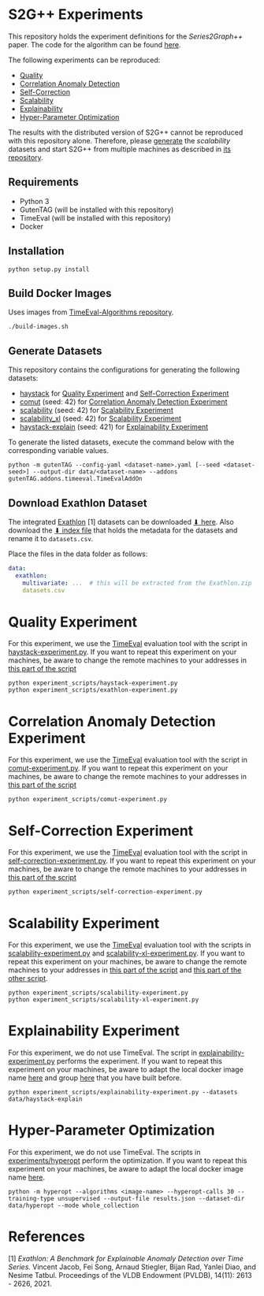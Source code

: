 # S2G++ Experiments

This repository holds the experiment definitions for the _Series2Graph++_ paper. 
The code for the algorithm can be found [here](https://github.com/HPI-Information-Systems/S2Gpp).

The following experiments can be reproduced:

- [Quality](#quality-experiment)
- [Correlation Anomaly Detection](#correlation-anomaly-detection-experiment)
- [Self-Correction](#self-correction-experiment)
- [Scalability](#scalability-experiment)
- [Explainability](#explainability-experiment)
- [Hyper-Parameter Optimization](#hyper-parameter-optimization)

The results with the distributed version of S2G++ cannot be reproduced with this repository alone. 
Therefore, please [generate](#generate-datasets) the _scalability_ datasets and start S2G++ from multiple machines 
as described in [its repository](https://github.com/HPI-Information-Systems/S2Gpp).

## Requirements

- Python 3
- GutenTAG (will be installed with this repository)
- TimeEval (will be installed with this repository)
- Docker

## Installation

```shell
python setup.py install
```


## Build Docker Images

Uses images from [TimeEval-Algorithms repository](https://github.com/HPI-Information-Systems/TimeEval-algorithms).

```shell
./build-images.sh
```


## Generate Datasets

This repository contains the configurations for generating the following datasets:

- [haystack](dataset_configs/haystack.yaml) for [Quality Experiment](#quality-experiment) and [Self-Correction Experiment](#self-correction-experiment)
- [comut](dataset_configs/comut.yaml) (seed: 42) for [Correlation Anomaly Detection Experiment](#correlation-anomaly-detection-experiment)
- [scalability](dataset_configs/scalability.yaml) (seed: 42) for [Scalability Experiment](#scalability-experiment)
- [scalability_xl](dataset_configs/scalability_xl.yaml) (seed: 42) for [Scalability Experiment](#scalability-experiment)
- [haystack-explain](dataset_configs/haystack-explain.yaml) (seed: 421) for [Explainability Experiment](#explainability-experiment)

To generate the listed datasets, execute the command below with the corresponding variable values.

```shell
python -m gutenTAG --config-yaml <dataset-name>.yaml [--seed <dataset-seed>] --output-dir data/<dataset-name> --addons gutenTAG.addons.timeeval.TimeEvalAddOn
```

## Download Exathlon Dataset

The integrated [Exathlon](https://github.com/exathlonbenchmark/exathlon) [1] datasets can be downloaded [⬇ here](https://owncloud.hpi.de/s/o3U8VrNmC5EV2Sp/download).
Also download the [⬇ index file](https://owncloud.hpi.de/s/3Cp8Q5H9gn7EVK0/download) that holds the metadata for the datasets and rename it to `datasets.csv`.

Place the files in the data folder as follows:

```yaml
data:
  exathlon:
    multivariate: ...  # this will be extracted from the Exathlon.zip
    datasets.csv
```

# Quality Experiment

For this experiment, we use the [TimeEval](https://github.com/HPI-Information-Systems/TimeEval) evaluation 
tool with the script in [haystack-experiment.py](experiment_scripts/haystack-experiment.py). 
If you want to repeat this experiment on your machines, be aware to change the remote machines to your addresses in [this part of the script](experiment_scripts/haystack-experiment.py#L238) 

```shell
python experiment_scripts/haystack-experiment.py
python experiment_scripts/exathlon-experiment.py
```

# Correlation Anomaly Detection Experiment

For this experiment, we use the [TimeEval](https://github.com/HPI-Information-Systems/TimeEval) evaluation 
tool with the script in [comut-experiment.py](experiment_scripts/comut-experiment.py). 
If you want to repeat this experiment on your machines, be aware to change the remote machines to your addresses in [this part of the script](experiment_scripts/comut-experiment.py#L237) 

```shell
python experiment_scripts/comut-experiment.py
```

# Self-Correction Experiment

For this experiment, we use the [TimeEval](https://github.com/HPI-Information-Systems/TimeEval) evaluation 
tool with the script in [self-correction-experiment.py](experiment_scripts/self-correction-experiment.py). 
If you want to repeat this experiment on your machines, be aware to change the remote machines to your addresses in [this part of the script](experiment_scripts/self-correction-experiment.py#L241) 

```shell
python experiment_scripts/self-correction-experiment.py
```

# Scalability Experiment

For this experiment, we use the [TimeEval](https://github.com/HPI-Information-Systems/TimeEval) evaluation 
tool with the scripts in [scalability-experiment.py](experiment_scripts/scalability-experiment.py) and [scalability-xl-experiment.py](experiment_scripts/scalability-xl-experiment.py). 
If you want to repeat this experiment on your machines, be aware to change the remote machines to your addresses in [this part of the script](experiment_scripts/scalability-experiment.py#L264) and [this part of the other script](experiment_scripts/scalability-xl-experiment.py#L259).

```shell
python experiment_scripts/scalability-experiment.py
python experiment_scripts/scalability-xl-experiment.py
```

# Explainability Experiment

For this experiment, we do not use TimeEval. The script in [explainability-experiment.py](experiment_scripts/explainability-experiment.py) performs the experiment.
If you want to repeat this experiment on your machines, be aware to adapt the local docker image name [here](experiment_scripts/explainability-experiment.py#L25) and group [here](experiment_scripts/explainability-experiment.py#L119) that you have built before.

```shell
python experiment_scripts/explainability-experiment.py --datasets data/haystack-explain
```

# Hyper-Parameter Optimization

For this experiment, we do not use TimeEval. The scripts in [experiments/hyperopt](experiments/hyperopt) perform the optimization.
If you want to repeat this experiment on your machines, be aware to adapt the local docker image name [here](experiments/algorithms/s2gpp.py).

```shell
python -m hyperopt --algorithms <image-name> --hyperopt-calls 30 --training-type unsupervised --output-file results.json --dataset-dir data/hyperopt --mode whole_collection
```


# References

[1] _Exathlon: A Benchmark for Explainable Anomaly Detection over Time Series._ Vincent Jacob, Fei Song, Arnaud Stiegler, Bijan Rad, Yanlei Diao, and Nesime Tatbul. Proceedings of the VLDB Endowment (PVLDB), 14(11): 2613 - 2626, 2021.
